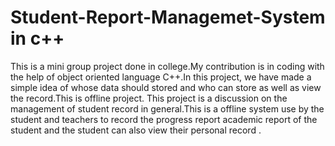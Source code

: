 # Student-Report-Managemet-System in c++
This is a mini group project done in college.My contribution is in coding with the help of object oriented language C++.In this project, we have made a simple idea of whose data should stored and who can store as well as view the record.This is offline project. This project is a discussion on the management of student record in general.This is a offline system use by the student and teachers to record the progress report academic report of the student and the student can also view their personal record .
